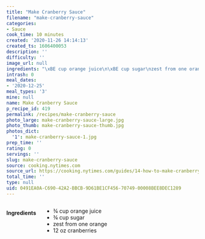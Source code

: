 ```yaml
---
title: "Make Cranberry Sauce"
filename: "make-cranberry-sauce"
categories:
- Sauce
cook_time: 10 minutes
created: '2020-11-26 14:14:13'
created_ts: 1606400053
description: ''
difficulty: ''
image_url: null
ingredients: "\xBE cup orange juice\n\xBE cup sugar\nzest from one orange\n12 oz cranberries"
intrash: 0
meal_dates:
- '2020-12-25'
meal_types: '3'
mine: null
name: Make Cranberry Sauce
p_recipe_id: 419
permalink: /recipes/make-cranberry-sauce
photo_large: make-cranberry-sauce-large.jpg
photo_thumb: make-cranberry-sauce-thumb.jpg
photos_dict:
  '1': make-cranberry-sauce-1.jpg
prep_time: ''
rating: 0
servings: ''
slug: make-cranberry-sauce
source: cooking.nytimes.com
source_url: https://cooking.nytimes.com/guides/14-how-to-make-cranberry-sauce?ds_c=71700000052595478&gclid=Cj0KCQiAwf39BRCCARIsALXWETyGJqyTFV506BO8d_J60AukhEd6-pLcLox8wlYWqO_cdHgXKbmsmzUaAuQ7EALw_wcB&gclsrc=aw.ds
total_time: ''
type: null
uid: 0491EA0A-C690-42A2-BBCB-9D61BE1CF456-70749-00008BEE8DEC1289
---
```

<div class="large-8 medium-7 columns" id="writeup">	</div><!-- #writeup -->
</div><!-- #row-one -->
<div class="row" id="row-two">	<div class="medium-4 small-5 columns" id="ingredients"><h4>Ingredients</h4><div class="box box-ingredients content"><ul>
<li>¾ cup orange juice</li>
<li>¾ cup sugar</li>
<li>zest from one orange</li>
<li>12 oz cranberries</li>
</ul>
</div>	</div>	<div class="medium-6 small-7 columns" id="directions">	</div>